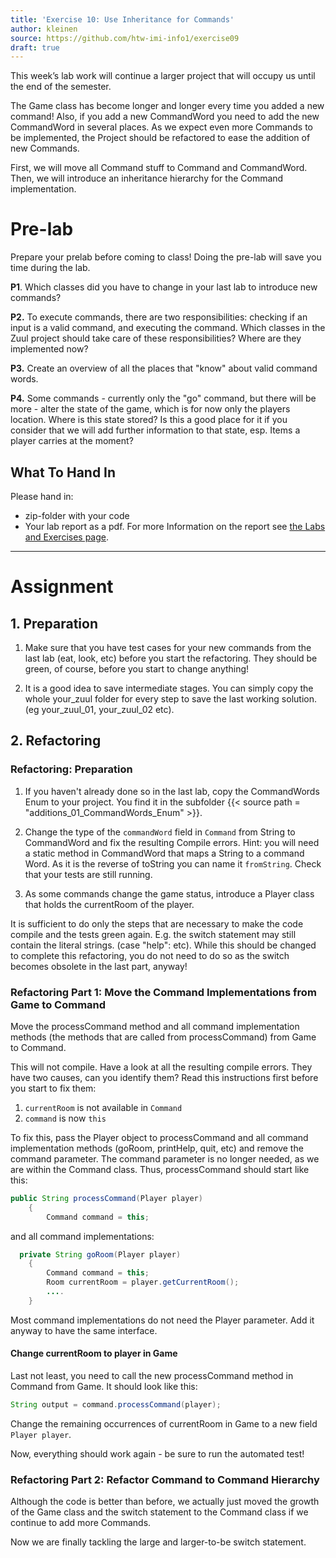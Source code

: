 ```yaml
---
title: 'Exercise 10: Use Inheritance for Commands'
author: kleinen
source: https://github.com/htw-imi-info1/exercise09
draft: true
---
```


This week&#8217;s lab work will continue a larger project that will occupy us until the end of the semester.

The Game class has become longer and longer every time you added a new command! Also, if you add a new CommandWord you need to add the new CommandWord in several places. As we expect even more Commands to be implemented, the Project should be refactored to ease the addition of new Commands. 

First, we will move all Command stuff to Command and CommandWord.
Then, we will introduce an inheritance hierarchy for the Command implementation.
# Pre-lab

Prepare your prelab before coming to class! Doing the pre-lab will save you time during the lab.

**P1**. Which classes did you have to change in your last lab to introduce new commands?

**P2.** To execute commands, there are two responsibilities: checking if an input is a valid command, and executing the command. Which classes in the Zuul project should take care of these responsibilities? Where are they implemented now?

**P3.** Create an overview of all the places that "know" about valid command words.

**P4.** Some commands - currently only the "go" command, but there will be more - alter the state of the game, which is for now only the players location. Where is this state stored? Is this a good place for it if you consider that we will add further information to that state, esp. Items a player carries at the moment?


##  What To Hand In
Please hand in:
* zip-folder with your code
* Your lab report as a pdf. For more Information on the report see [the Labs and Exercises page](../).

* * *

# Assignment



## 1. Preparation
1. Make sure that you have test cases for your new commands from the last lab (eat, look, etc) before you start the refactoring.
They should be green, of course, before you start to change anything!

2. It is a good idea to save intermediate stages. You can simply copy the whole your_zuul folder for every step to save the last working solution. (eg your_zuul_01, your_zuul_02 etc). 

## 2. Refactoring


### Refactoring: Preparation
1. If you haven't already done so in the last lab, copy the CommandWords Enum to your project. You find it in the subfolder {{< source path = "additions_01_CommandWords_Enum" >}}.


2. Change the type of the `commandWord` field in `Command` from String to CommandWord and fix the resulting Compile errors. 
Hint: you will need a static method in CommandWord that maps a String to a command Word. As it is the reverse of toString you can name it `fromString`. Check that your tests are still running.

3. As some commands change the game status, introduce a Player class that holds the currentRoom of the player.

It is sufficient to do only the steps that are necessary to make the code compile and the tests green again. E.g. the switch statement may still contain the literal strings. (case "help": etc).
While this should be changed to complete this refactoring, you do not need to do so as the switch becomes obsolete in the last part, anyway!

### Refactoring Part 1: Move the Command Implementations from Game to Command

Move the processCommand method and all command implementation methods (the methods that are called from processCommand) from Game to Command.

This will not compile. Have a look at all the resulting compile errors. They have two causes, can you identify them? Read this instructions first before you start to fix them:
    
1. `currentRoom` is not available in `Command`
2. `command` is now `this`
    
To fix this, pass the Player object to processCommand and all command implementation methods (goRoom, printHelp, quit, etc) and remove the command parameter. The command parameter is no longer needed, as we are within the Command class. Thus, processCommand should start like this:

```java
public String processCommand(Player player) 
    {
        Command command = this;
```

and all command implementations:

```java
  private String goRoom(Player player) 
    {
        Command command = this;
        Room currentRoom = player.getCurrentRoom();
        ....
    }
```

Most command implementations do not need the Player parameter. Add it anyway to have the same interface.

#### Change currentRoom to player in Game

Last not least, you need to call the new processCommand method in Command
from Game. It should look like this:

```java 
String output = command.processCommand(player);
```

Change the remaining occurrences of currentRoom in Game to a new field `Player player`.

Now, everything should work again - be sure to run the automated test!

### Refactoring Part 2: Refactor Command to Command Hierarchy

Although the code is better than before, we actually just moved the growth of the Game class and the switch statement to the Command class if we continue to add more Commands. 

Now we are finally tackling the large and larger-to-be switch statement.

